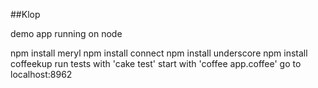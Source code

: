 ##Klop

demo app running on node

npm install meryl
npm install connect
npm install underscore
npm install coffeekup
run tests with 'cake test'
start with 'coffee app.coffee'
go to localhost:8962

